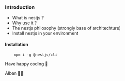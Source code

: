 ### Introduction
- What is nestjs ?
- Why use it ?
- The nestjs philosophy (strongly base of architechture)
- Install nestjs in your environment

#### Installation
```
    npm i -g @nestjs/cli
```

Have happy coding 🚀 <br>

Alban 🐱‍👤